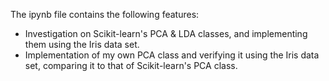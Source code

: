 The ipynb file contains the following features:

- Investigation on Scikit-learn's PCA & LDA classes, and implementing them using the Iris data set.
- Implementation of my own PCA class and verifying it using the Iris data set, comparing it to that of Scikit-learn's PCA class.
